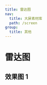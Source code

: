 ```yaml
---
title: 雷达图
nav:
  title: 大屏素材库
  path: /screen
group:
  title: 其他
---
```


# 雷达图

## 效果图 1

<code src="../../../example/RadarDemo/demo1.tsx" background="#040727">
